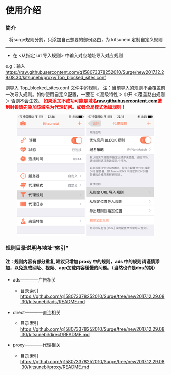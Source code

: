 # 使用介绍

### 简介

    将surge规则分割，只添加自己想要的部份路由，为 kitsunebi 定制自定义规则

---
* 在 <从指定 url 导入规则> 中输入对应地址导入对应规则

e.g：输入 https://raw.githubusercontent.com/q158073378252010/Surge/new2017.12.29.08.30/kitsunebi/proxy/Top_blocked_sites.conf

则导入 Top_blocked_sites.conf 文件中的规则。 注：当前导入的规则不会覆盖前一次导入规则。如你使用自定义配置，一要在 ＜高级特性＞ 中开 ＜覆盖路由规则＞ 否则不会生效。<font color="red"> __如果添加不成功可能是域名[raw.githubusercontent.com](http://raw.githubusercontent.com)遭到封锁请先添加该域名为代理访问。或者全局模式添加规则！__</font>
<!--
[^_^]:
![](https://raw.githubusercontent.com/q158073378252010/Surge/new2017.12.29.08.30/kitsunebi/image/home_url-1.PNG)
![](https://raw.githubusercontent.com/q158073378252010/Surge/new2017.12.29.08.30/kitsunebi/image/home_url-2.PNG)
-->

<div align="center">
<img src="https://raw.githubusercontent.com/q158073378252010/Surge/new2017.12.29.08.30/kitsunebi/image/home_url-1.PNG" High="378" Width="213" alt="image1" >
<img src="https://raw.githubusercontent.com/q158073378252010/Surge/new2017.12.29.08.30/kitsunebi/image/home_url-2.PNG" High="378" Width="213" alt="image2" >
</div>

### 规则目录说明与地址“索引” 

#### 注：规则内容有部分重复,建议只增加 proxy 中的规则，ads 中的规则请谨慎添加，以免造成网址、视频、app加载内容缓慢的问题。（当然也许是dns的锅）

* ads————广告相关  

	* 目录索引 https://github.com/q158073378252010/Surge/tree/new2017.12.29.08.30/kitsunebi/ads/README.md

* direct————直连相关
		
	* 目录索引 https://github.com/q158073378252010/Surge/tree/new2017.12.29.08.30/kitsunebi/direct/README.md

* proxy————代理相关

	* 目录索引 https://github.com/q158073378252010/Surge/tree/new2017.12.29.08.30/kitsunebi/proxy/README.md
